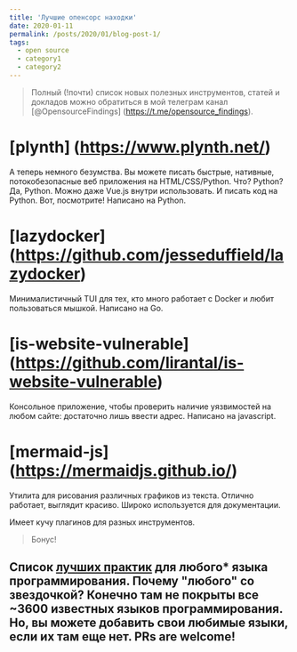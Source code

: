 ```yaml
---
title: 'Лучшие опенсорс находки'
date: 2020-01-11
permalink: /posts/2020/01/blog-post-1/
tags:
  - open source
  - category1
  - category2
---
```


>Полный (!почти) список новых полезных инструментов, статей и докладов можно обратиться в мой телеграм канал [@OpensourceFindings] (https://t.me/opensource_findings).

[plynth] (https://www.plynth.net/)
======
А теперь немного безумства. Вы можете писать быстрые, нативные, потокобезопасные веб приложения на HTML/CSS/Python. Что? Python? Да, Python.
Можно даже Vue.js внутри использовать. И писать код на Python. Вот, посмотрите!
Написано на Python.

[lazydocker] (https://github.com/jesseduffield/lazydocker)
======
Минималистичный TUI для тех, кто много работает с Docker и любит пользоваться мышкой.
Написано на Go.

[is-website-vulnerable] (https://github.com/lirantal/is-website-vulnerable)
======
Консольное приложение, чтобы проверить наличие уязвимостей на любом сайте: достаточно лишь ввести адрес.
Написано на javascript.

[mermaid-js] (https://mermaidjs.github.io/)
======
Утилита для рисования различных графиков из текста. Отлично работает, выглядит красиво. Широко используется для документации.

Имеет кучу плагинов для разных инструментов.

>Бонус!

Список [лучших практик](https://github.com/palash25/best-practices-checklist) для любого* языка программирования. Почему "любого" со звездочкой? Конечно там не покрыты все ~3600 известных языков программирования. Но, вы можете добавить свои любимые языки, если их там еще нет. PRs are welcome!
------
